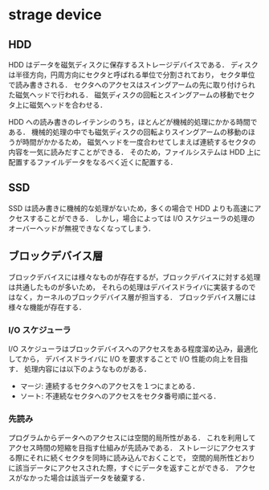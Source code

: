 # strage device

## HDD
HDD はデータを磁気ディスクに保存するストレージデバイスである．
ディスクは半径方向，円周方向にセクタと呼ばれる単位で分割されており，
セクタ単位で読み書きされる．
セクタへのアクセスはスイングアームの先に取り付けられた磁気ヘッドで行われる．
磁気ディスクの回転とスイングアームの移動でセクタ上に磁気ヘッドを合わせる．

HDD への読み書きのレイテンシのうち，ほとんどが機械的処理にかかる時間である．
機械的処理の中でも磁気ディスクの回転よりスイングアームの移動のほうが時間がかかるため，
磁気ヘッドを一度合わせてしまえば連続するセクタの内容を一気に読みだすことができる．
そのため，ファイルシステムは HDD 上に配置するファイルデータをなるべく近くに配置する．

## SSD
SSD は読み書きに機械的な処理がないため，多くの場合で HDD よりも高速にアクセスすることができる．
しかし，場合によっては I/O スケジューラの処理のオーバーヘッドが無視できなくなってしまう．

## ブロックデバイス層
ブロックデバイスには様々なものが存在するが，ブロックデバイスに対する処理は共通したものが多いため，
それらの処理はデバイスドライバに実装するのではなく，カーネルのブロックデバイス層が担当する．
ブロックデバイス層には様々な機能が存在する．

### I/O スケジューラ
I/O スケジューラはブロックデバイスへのアクセスをある程度溜め込み，最適化してから，
デバイスドライバに I/O を要求することで I/O 性能の向上を目指す．
処理内容には以下のようなものがある．

- マージ:   連続するセクタへのアクセスを１つにまとめる．
- ソート:   不連続なセクタへのアクセスをセクタ番号順に並べる．

### 先読み
プログラムからデータへのアクセスには空間的局所性がある．
これを利用してアクセス時間の短縮を目指す仕組みが先読みである．
ストレージにアクセスする際にそれに続くセクタを同時に読み込んでおくことで，
空間的局所性どおりに該当データにアクセスされた際，すぐにデータを返すことができる．
アクセスがなかった場合は該当データを破棄する．